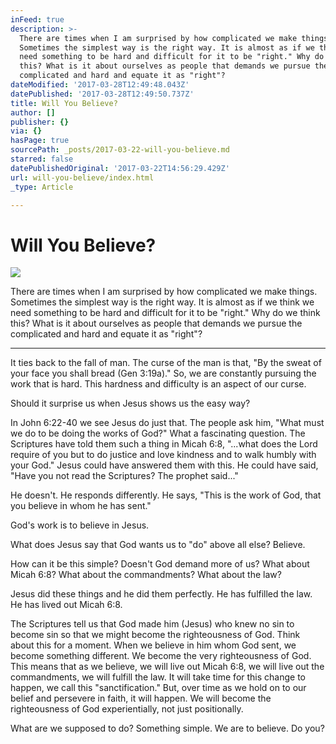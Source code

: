 ```yaml
---
inFeed: true
description: >-
  There are times when I am surprised by how complicated we make things.
  Sometimes the simplest way is the right way. It is almost as if we think we
  need something to be hard and difficult for it to be "right." Why do we think
  this? What is it about ourselves as people that demands we pursue the
  complicated and hard and equate it as "right"?
dateModified: '2017-03-28T12:49:48.043Z'
datePublished: '2017-03-28T12:49:50.737Z'
title: Will You Believe?
author: []
publisher: {}
via: {}
hasPage: true
sourcePath: _posts/2017-03-22-will-you-believe.md
starred: false
datePublishedOriginal: '2017-03-22T14:56:29.429Z'
url: will-you-believe/index.html
_type: Article

---
```

# Will You Believe?
![](https://the-grid-user-content.s3-us-west-2.amazonaws.com/e9c0e32c-c034-4c9f-ab63-b8d1aabf827f.jpg)

There are times when I am surprised by how complicated we make things. Sometimes the simplest way is the right way. It is almost as if we think we need something to be hard and difficult for it to be "right." Why do we think this? What is it about ourselves as people that demands we pursue the complicated and hard and equate it as "right"?

---

It ties back to the fall of man. The curse of the man is that, "By the sweat of your face you shall bread (Gen 3:19a)." So, we are constantly pursuing the work that is hard. This hardness and difficulty is an aspect of our curse.

Should it surprise us when Jesus shows us the easy way?

In John 6:22-40 we see Jesus do just that. The people ask him, "What must we do to be doing the works of God?" What a fascinating question. The Scriptures have told them such a thing in Micah 6:8, "...what does the Lord require of you but to do justice and love kindness and to walk humbly with your God." Jesus could have answered them with this. He could have said, "Have you not read the Scriptures? The prophet said..."

He doesn't. He responds differently. He says, "This is the work of God, that you believe in whom he has sent."

God's work is to believe in Jesus.

What does Jesus say that God wants us to "do" above all else? Believe.

How can it be this simple? Doesn't God demand more of us? What about Micah 6:8? What about the commandments? What about the law?

Jesus did these things and he did them perfectly. He has fulfilled the law. He has lived out Micah 6:8\.

The Scriptures tell us that God made him (Jesus) who knew no sin to become sin so that we might become the righteousness of God. Think about this for a moment. When we believe in him whom God sent, we become something different. We become the very righteousness of God. This means that as we believe, we will live out Micah 6:8, we will live out the commandments, we will fulfill the law. It will take time for this change to happen, we call this "sanctification." But, over time as we hold on to our belief and persevere in faith, it will happen. We will become the righteousness of God experientially, not just positionally.

What are we supposed to do? Something simple. We are to believe. Do you?